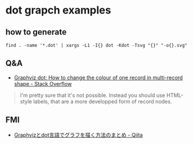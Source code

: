 # dot grapch examples

## how to generate
```
find . -name '*.dot' | xargs -L1 -I{} dot -Kdot -Tsvg "{}" "-o{}.svg"
```

## Q&A
* [Graphviz dot: How to change the colour of one record in multi\-record shape \- Stack Overflow]( https://stackoverflow.com/questions/17765301/graphviz-dot-how-to-change-the-colour-of-one-record-in-multi-record-shape )

> I'm pretty sure that it's not possible. Instead you should use HTML-style labels, that are a more developped form of record nodes.

## FMI
* [Graphvizとdot言語でグラフを描く方法のまとめ \- Qiita]( https://qiita.com/rubytomato@github/items/51779135bc4b77c8c20d )
